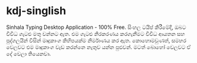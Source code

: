 # kdj-singlish
Sinhala Typing Desktop Application - 100% Free.
සිංහල ටයිප් කිරීමේදි, ඔබට විවිධ ගැටළු මතු වන්නට ඇත. එම ගැටළු නිරකරණය කරගැනීමට විවිධ ආයතන සහ පුද්ගලයින් විසින් මෘදුකාංග කිහිපයක්ම නිර්මාණය කර ඇත. කොහොමවුණත්, සමහර වෙලවට එම මෘදුකාංග වැඩ කරන්නෙ නැතුව යන්න පුළුවන්. මටත් බොහෝ වෙලවට ඒ දේ වෙලා තියෙනවා.
